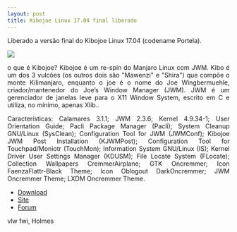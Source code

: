 ```yaml
---
layout: post
title: Kibojoe Linux 17.04 final liberado 
---
```


<p style="text-align: justify;">Liberado a versão final do Kibojoe Linux 17.04 (codename Portela).</p>

<img src="http://www.auplod.com/u/udpoal99a7e.png">

<p style="text-align: justify;">o que é Kibojoe? Kibojoe é um re-spin do Manjaro Linux com JWM. Kibo é um dos 3 vulcões (os outros dois são "Mawenzi" e "Shira") que compõe o monte Kilimanjaro, enquanto o joe é o nome do Joe Wingbermuehle, criador/mantenedor do Joe’s Window Manager (JWM). JWM é um gerenciador de janelas leve para o X11 Window System, escrito em C e utiliza, no mínimo, apenas Xlib..</p>

<p style="text-align: justify;">Características: Calamares 3.1.1; JWM 2.3.6; Kernel 4.9.34-1; User Orientation Guide; Pacli Package Manager (Pacli); System Cleanup GNU/Linux (SysClean); Configuration Tool for JWM (JWMConf); Kibojoe JWM Post Installation (KJWMPost); Configuration Tool for Touchpad/Moniotr (TouchMon); Information System GNU/Linux (IS); Kernel Driver User Settings Manager (KDUSM); File Locate System (FLocate); Collection Wallpapers CremmerAirplane; GTK Oncremmer; Icon FaenzaFlattr-Black Theme; Icon Oblogout DarkOncremmer; JWM Oncremmer Theme; LXDM Oncremmer Theme.</p>

* [Download](http://kibojoe.org/download.html)
* [Site](http://kibojoe.org)
* [Forum](http://forum.kibojoe.org)

vlw fwi, Holmes
